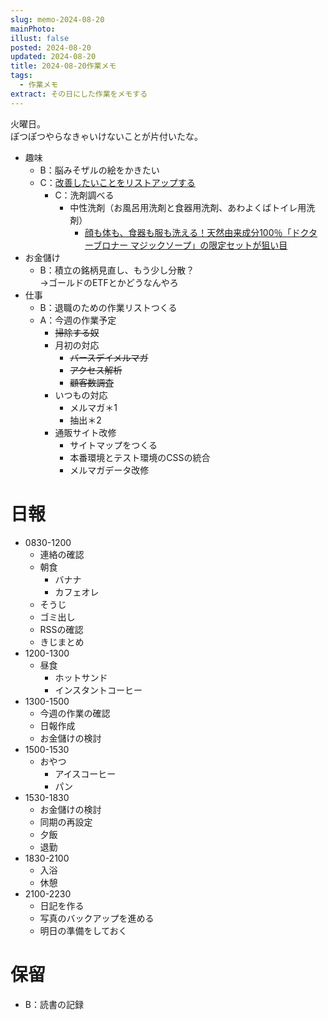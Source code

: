 ```yaml
---
slug: memo-2024-08-20
mainPhoto: 
illust: false
posted: 2024-08-20
updated: 2024-08-20
title: 2024-08-20作業メモ
tags:
  - 作業メモ
extract: その日にした作業をメモする
---
```

  
火曜日。  
ぽつぽつやらなきゃいけないことが片付いたな。


- 趣味
  - B：脳みそザルの絵をかきたい
  - C：[改善したいことをリストアップする](2022-03-07-改善したいこと・欲しいもの・やりたいこと.md) 
    - C：洗剤調べる
      - 中性洗剤（お風呂用洗剤と食器用洗剤、あわよくばトイレ用洗剤）
        - [顔も体も、食器も服も洗える！天然由来成分100％「ドクターブロナー マジックソープ」の限定セットが狙い目](https://www.bepal.net/archives/431622)  
- お金儲け
  - B：積立の銘柄見直し、もう少し分散？  
    →ゴールドのETFとかどうなんやろ
- 仕事
  - B：退職のための作業リストつくる
  - A：今週の作業予定
    - ~~掃除する奴~~
    - 月初の対応
        - ~~バースデイメルマガ~~
        - ~~アクセス解析~~
        - ~~顧客数調査~~
    - いつもの対応 
      - メルマガ＊1
      - 抽出＊2
    - 通販サイト改修
        - サイトマップをつくる
        - 本番環境とテスト環境のCSSの統合
        - メルマガデータ改修

# 日報

- 0830-1200
  - 連絡の確認
  - 朝食
    - バナナ
    - カフェオレ
  - そうじ
  - ゴミ出し
  - RSSの確認
  - きじまとめ
- 1200-1300
  - 昼食
    - ホットサンド
    - インスタントコーヒー
- 1300-1500
  - 今週の作業の確認
  - 日報作成
  - お金儲けの検討
- 1500-1530
  - おやつ
    - アイスコーヒー
    - パン
- 1530-1830
  - お金儲けの検討
  - 同期の再設定
  - 夕飯
  - 退勤
- 1830-2100
  - 入浴
  - 休憩
- 2100-2230
  - 日記を作る
  - 写真のバックアップを進める
  - 明日の準備をしておく
# 保留

  - B：読書の記録
